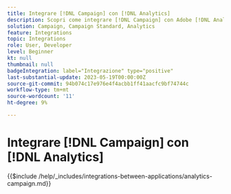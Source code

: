 ```yaml
---
title: Integrare [!DNL Campaign] con [!DNL Analytics]
description: Scopri come integrare [!DNL Campaign] con Adobe [!DNL Analytics].
solution: Campaign, Campaign Standard, Analytics
feature: Integrations
topic: Integrations
role: User, Developer
level: Beginner
kt: null
thumbnail: null
badgeIntegration: label="Integrazione" type="positive"
last-substantial-update: 2023-05-19T00:00:00Z
source-git-commit: 94b074c17e976e4f4acbb1ff41aacfc9bf74744c
workflow-type: tm+mt
source-wordcount: '11'
ht-degree: 9%

---
```



# Integrare [!DNL Campaign] con [!DNL Analytics]

{{$include /help/_includes/integrations-between-applications/analytics-campaign.md}}
